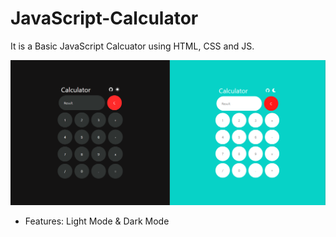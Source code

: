 # JavaScript-Calculator

It is a Basic JavaScript Calcuator using HTML, CSS and JS.

![Calculator Preview Image](https://raw.githubusercontent.com/Shuvan04/JavaScript-Calculator/main/JavaScript%20Calculator%20by%20Shuvan/SAMPLE%20CALCULATOR.png)

* Features:
<a>Light Mode &</a>
<a>Dark Mode</a>
